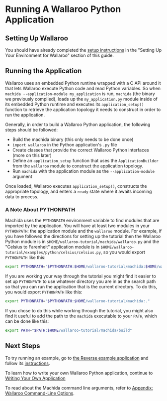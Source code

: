 # Running A Wallaroo Python Application

## Setting Up Wallaroo

You should have already completed the [setup instructions](/book/getting-started/setup.md) in the "Setting Up Your Environment for Wallaroo" section of this guide.

## Running the Application

Wallaroo uses an embedded Python runtime wrapped with a C API around it that lets Wallaroo execute Python code and read Python variables. So when `machida --application-module my_application` is run, `machida` (the binary we previously compiled), loads up the `my_application.py` module inside of its embedded Python runtime and executes its `application_setup()` function to retrieve the application topology it needs to construct in order to run the application.

Generally, in order to build a Wallaroo Python application, the following steps should be followed:

* Build the machida binary (this only needs to be done once)
* `import wallaroo` in the Python application's `.py` file
* Create classes that provide the correct Wallaroo Python interfaces (more on this later)
* Define an `application_setup` function that uses the `ApplicationBuilder` from the `wallaroo` module to construct the application topology.
* Run `machida` with the application module as the `--application-module` argument

Once loaded, Wallaroo executes `application_setup()`, constructs the appropriate topology, and enters a `ready` state where it awaits incoming data to process.

### A Note About PYTHONPATH

Machida uses the `PYTHONPATH` environment variable to find modules that are imported by the application. You will have at least two modules in your `PYTHONPATH`: the application module and the `wallaroo` module. For example, if you have followed the directions for setting up the tutorial then the Wallaroo Python module is in `$HOME/wallaroo-tutorial/machida/wallaroo.py` and the "Celsius to Farenheit" application module is in `$HOME/wallaroo-tutorial/examples/python/celsius/celsius.py`, so you would export `PYTHONPATH` like this:

```bash
export PYTHONPATH="$PYTHONPATH:$HOME/wallaroo-tutorial/machida:$HOME/wallaroo-tutorial/examples/python/celsius"
```

If you are working your way through the tutorial you might find it easier to set up `PYTHONPATH` to use whatever directory you are in as the search path so that you can run the application that is the current directory. To do this, you would export `PYTHONPATH` like this:

```bash
export PYTHONPATH="$PYTHONPATH:$HOME/wallaroo-tutorial/machida:."
```

If you chose to do this while working through the tutorial, you might also find it useful to add the path to the `machida` executable to your `PATH`, which can be done like this:

```bash
export PATH="$PATH:$HOME/wallaroo-tutorial/machida/build"
```

## Next Steps

To try running an example, go to [the Reverse example application](https://github.com/WallarooLabs/wallaroo/tree/master/examples/python/reverse/) and follow its [instructions](https://github.com/WallarooLabs/wallaroo/tree/master/examples/python/reverse/README.md).

To learn how to write your own Wallaroo Python application, continue to [Writing Your Own Application](writing-your-own-application.md)

To read about the Machida command line arguments, refer to [Appendix: Wallaroo Command-Line Options](/book/appendix/wallaroo-command-line-options.md).
